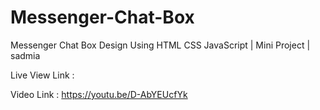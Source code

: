 # Messenger-Chat-Box
Messenger Chat Box Design Using HTML CSS JavaScript | Mini Project | sadmia

Live View Link : 

Video Link : https://youtu.be/D-AbYEUcfYk
